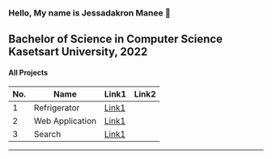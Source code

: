 ### Hello, My name is Jessadakron Manee 👋
Bachelor of Science in Computer Science Kasetsart University, 2022
---
#### All Projects
| No. | Name | Link1 | Link2 |
| ---- | ---- | ---- | ---- |
| 1 | Refrigerator | [Link1](https://github.com/winsoul2/Refrigerator) |  |
| 2 | Web Application| [Link1](https://github.com/winsoul2/nodejs_login) |  |
| 3 | Search | [Link1](https://github.com/winsoul2/Search) |  |

---
